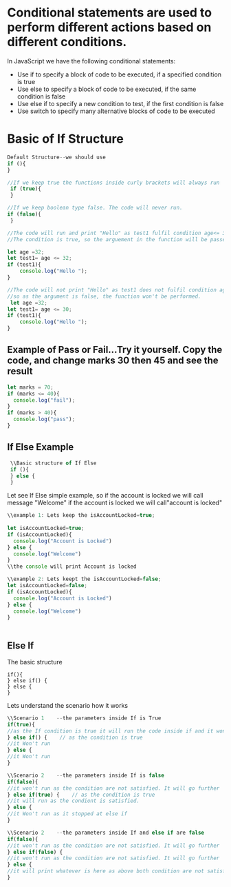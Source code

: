 # Conditional statements are used to perform different actions based on different conditions.

In JavaScript we have the following conditional statements:

* Use if to specify a block of code to be executed, if a specified condition is true
* Use else to specify a block of code to be executed, if the same condition is false
* Use else if to specify a new condition to test, if the first condition is false
* Use switch to specify many alternative blocks of code to be executed


# Basic of If Structure
```js
Default Structure--we should use 
if (){
}

//If we keep true the functions inside curly brackets will always run
 if (true){
 }

//If we keep boolean type false. The code will never run.
if (false){
 }
```
 
 
 ```js
 //The code will run and print "Hello" as test1 fulfil condition age<= 32.
 //The condition is true, so the arguement in the function will be passed and run the code.
 
 let age =32;
 let test1= age <= 32;
 if (test1){
     console.log("Hello ");
 }
 
 //The code will not print "Hello" as test1 does not fulfil condition age <= 30. 
 //so as the argument is false, the function won't be performed.
  let age =32;
 let test1= age <= 30;
 if (test1){
     console.log("Hello ");
 }
 
 ```
 
 
 
 
 ## Example of Pass or Fail...Try it yourself. Copy the code, and change marks 30 then 45 and see the result
  ```js
  let marks = 70;
  if (marks <= 40){
    console.log("fail");
  }
  if (marks > 40){
    console.log("pass");
  }
 ```


## If Else Example

```js
 \\Basic structure of If Else
 if (){
 } else {
 }
```
Let see If Else simple example, so if the account is locked we will call message "Welcome" if the account is locked we will call"account is locked"

```js
\\example 1: Lets keep the isAccountLocked=true;
  
let isAccountLocked=true;
if (isAccountLocked){
  console.log("Account is Locked")
} else {
  console.log("Welcome")
}
\\the console will print Account is locked

\\example 2: Lets keept the isAccountLocked=false;
let isAccountLocked=false;
if (isAccountLocked){
  console.log("Account is Locked")
} else {
  console.log("Welcome")
}
  
```

## Else If

The basic structure
```
if(){
} else if() {
} else {
}
```

Lets understand the scenario how it works
```js
\\Scenario 1    --the parameters inside If is True
if(true){           
//as the If condition is true it will run the code inside if and it wont go further.
} else if() {    // as the condition is true
//it Won't run
} else {
//it Won't run
} 

\\Scenario 2    --the parameters inside If is false
if(false){           
//it won't run as the condition are not satisfied. It will go further
} else if(true) {    // as the condition is true
//it will run as the condiont is satisfied.
} else {
//it Won't run as it stopped at else if
} 

\\Scenario 2    --the parameters inside If and else if are false
if(false){           
//it won't run as the condition are not satisfied. It will go further
} else if(false) {    
//it won't run as the condition are not satisfied. It will go further
} else {
//it will print whatever is here as above both condition are not satisfied
} 
```
